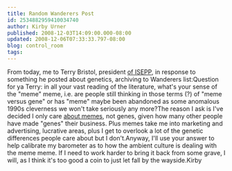 ```yaml
---
title: Random Wanderers Post
id: 2534882959410034740
author: Kirby Urner
published: 2008-12-03T14:09:00.000-08:00
updated: 2008-12-06T07:33:33.797-08:00
blog: control_room
tags: 
---
```


From today, me to Terry Bristol, president [of ISEPP](http://isepp.org/), in response to something he posted about genetics, archiving to Wanderers list:Question for ya Terry:  in all your vast reading of the literature, what's your sense of the "meme" meme, i.e. are people still thinking in those terms (?) of "meme versus gene" or has "meme" maybe been abandoned as some anomalous 1990s cleverness we won't take seriously any more?The reason I ask is I've decided I only care [about memes](http://mybizmo.blogspot.com/2008/09/wanderers-2008930.html), not genes, given how many other people have made "genes" their business.  Plus memes take me into marketing and advertising, lucrative areas, plus I get to overlook a lot of the genetic differences people care about but I don't.Anyway, I'll use your answer to help calibrate my barometer as to how the ambient culture is dealing with the meme meme.  If I need to work harder to bring it back from some grave, I will, as I think it's too good a coin to just let fall by the wayside.Kirby